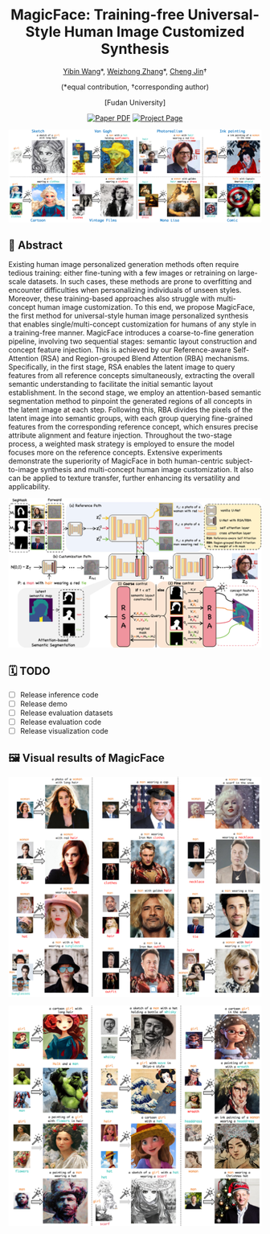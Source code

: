 <div align="center">

<h1>MagicFace: Training-free Universal-Style Human Image Customized Synthesis</h1>

[Yibin Wang](https://codegoat24.github.io)\*, [Weizhong Zhang](https://weizhonz.github.io/)\*, [Cheng Jin](https://cjinfdu.github.io/)&#8224; 

(*equal contribution, &#8224;corresponding author)

[Fudan University]

<a href="https://arxiv.org/pdf/2408.07433">
<img src='https://img.shields.io/badge/arxiv-MagicFace-blue' alt='Paper PDF'></a>
<a href="https://codegoat24.github.io/MagicFace/">
<img src='https://img.shields.io/badge/Project-Website-orange' alt='Project Page'></a>

</div>

![teaser](docs/static/images/teaser.png)

## 📖 Abstract

<p>
Existing human image personalized generation methods often require tedious training: either fine-tuning with a few images or retraining on large-scale datasets. 
In such cases, these methods are prone to overfitting and encounter difficulties when personalizing individuals of unseen styles. 
Moreover, these training-based approaches also struggle with multi-concept human image customization. 
To this end, we propose MagicFace, the first method for universal-style human image personalized synthesis that enables single/multi-concept customization for humans of any style in a training-free manner. MagicFace introduces a coarse-to-fine generation pipeline, involving two sequential stages: semantic layout construction and concept feature injection. This is achieved by our Reference-aware Self-Attention (RSA) and Region-grouped Blend Attention (RBA) mechanisms. Specifically, 
in the first stage, RSA enables the latent image to query features from all reference concepts simultaneously, extracting the overall semantic understanding to facilitate the initial semantic layout establishment. 
In the second stage, we employ an attention-based semantic segmentation method to pinpoint the generated regions of all concepts in the latent image at each step. Following this, RBA divides the pixels of the latent image into semantic groups, with each group querying fine-grained features from the corresponding reference concept, which ensures precise attribute alignment and feature injection. Throughout the two-stage process, a weighted mask strategy is employed to ensure the model focuses more on the reference concepts. 
Extensive experiments demonstrate the superiority of MagicFace in both human-centric subject-to-image synthesis and multi-concept human image customization. It also can be applied to texture transfer, further enhancing its versatility and applicability. 
</p>

![architecture](docs/static/images/architecture.png)

## 🗓️ TODO
- [ ] Release inference code
- [ ] Release demo
- [ ] Release evaluation datasets
- [ ] Release evaluation code
- [ ] Release visualization code

## 🖼️ Visual results of MagicFace
![visual_result](figures/visual_result_photorealism.png)

![visual_result](figures/visual_result_diverse_style.png)
